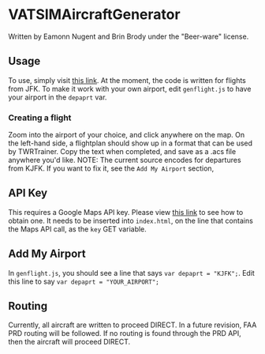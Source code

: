 # VATSIMAircraftGenerator

Written by Eamonn Nugent and Brin Brody under the "Beer-ware" license.

## Usage
To use, simply visit [this link](https://demilletech.github.io/vatsimacsgenerator/).
At the moment, the code is written for flights from JFK. To make it work with your own airport, edit `genflight.js`
to have your airport in the `depaprt` var.

### Creating a flight
Zoom into the airport of your choice, and click anywhere on the map. On the left-hand side, a flightplan should show
up in a format that can be used by TWRTrainer. Copy the text when completed, and save as a .acs file anywhere you'd
like. NOTE: The current source encodes for departures from KJFK. If you want to fix it, see the `Add My Airport` section,

## API Key
This requires a Google Maps API key. Please view [this link](https://stackoverflow.com/questions/22294128/how-can-i-get-google-map-api-v3-key)
to see how to obtain one. It needs to be inserted into `index.html`, on the line that contains the Maps API call, as the `key`
GET variable.

## Add My Airport
In `genflight.js`, you should see a line that says `var depaprt = "KJFK";`. Edit this line to say `var depaprt = "YOUR_AIRPORT";`

## Routing
Currently, all aircraft are written to proceed DIRECT. In a future revision, FAA PRD routing will be followed.
If no routing is found through the PRD API, then the aircraft will proceed DIRECT.
